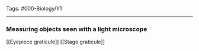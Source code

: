 Tags: #000-Biology/Y1

---
### Measuring objects seen with a light microscope

[[Eyepiece graticule]]
[[Stage graticule]]

